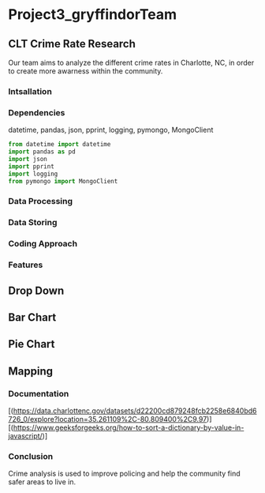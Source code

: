 # Project3_gryffindorTeam
## CLT Crime Rate Research
Our team aims to analyze the different crime rates in Charlotte, NC, in order to create more awarness within the community.
### Intsallation

### Dependencies
datetime, pandas, json, pprint, logging, pymongo, MongoClient
```python
from datetime import datetime
import pandas as pd
import json
import pprint
import logging
from pymongo import MongoClient
```
### Data Processing

### Data Storing
### Coding Approach
### Features
## Drop Down
## Bar Chart
## Pie Chart
## Mapping

### Documentation
[(https://data.charlottenc.gov/datasets/d22200cd879248fcb2258e6840bd6726_0/explore?location=35.261109%2C-80.809400%2C9.97)]
[(https://www.geeksforgeeks.org/how-to-sort-a-dictionary-by-value-in-javascript/)]
### Conclusion
Crime analysis is used to improve policing and help the community find safer areas to live in.
